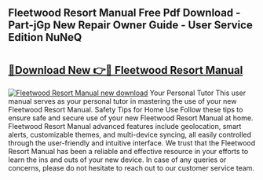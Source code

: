 ## Fleetwood Resort Manual Free Pdf Download - Part-jGp New Repair Owner Guide - User Service Edition NuNeQ

# <h2><a href="http://bc79155.oget.top/?id=Fleetwood+Resort+Manual">🔗Download New 👉🔴 Fleetwood Resort Manual</a></h2>

[![Fleetwood Resort Manual new download](https://i.imgur.com/5g1atiW.png)](http://bc79155.oget.top/?id=Fleetwood+Resort+Manual)
Your Personal Tutor This user manual serves as your personal tutor in mastering the use of your new Fleetwood Resort Manual. Safety Tips for Home Use Follow these tips to ensure safe and secure use of your new Fleetwood Resort Manual at home. Fleetwood Resort Manual advanced features include geolocation, smart alerts, customizable themes, and multi-device syncing, all easily controlled through the user-friendly and intuitive interface. We trust that the Fleetwood Resort Manual has been a reliable and effective resource in your efforts to learn the ins and outs of your new device. In case of any queries or concerns, please do not hesitate to reach out to our customer service team.

